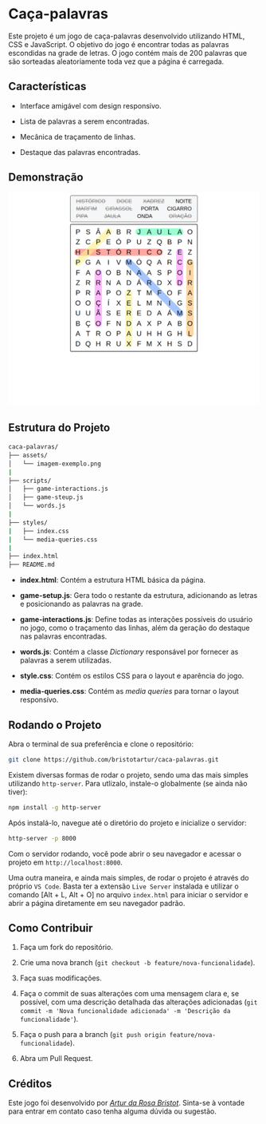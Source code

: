 # Caça-palavras

Este projeto é um jogo de caça-palavras desenvolvido utilizando HTML, CSS e JavaScript. O objetivo do jogo é encontrar todas as palavras escondidas na grade de letras. O jogo contém mais de 200 palavras que são sorteadas aleatoriamente toda vez que a página é carregada.

## Características

- Interface amigável com design responsivo.

- Lista de palavras a serem encontradas.

- Mecânica de traçamento de linhas.

- Destaque das palavras encontradas.

## Demonstração

![Exemplo do jogo](./assets/imagem-exemplo.png)

## Estrutura do Projeto

```bash
caca-palavras/
├── assets/
│   └── imagem-exemplo.png
|
├── scripts/
│   ├── game-interactions.js
│   ├── game-steup.js
│   └── words.js
|
├── styles/
|   ├── index.css
|   └── media-queries.css
|
├── index.html
├── README.md
```

- **index.html**: Contém a estrutura HTML básica da página.

- **game-setup.js**: Gera todo o restante da estrutura, adicionando as letras e posicionando as palavras na grade.

- **game-interactions.js**: Define todas as interações possíveis do usuário no jogo, como o traçamento das linhas, além da geração do destaque nas palavras encontradas.

- **words.js**: Contém a classe *Dictionary* responsável por fornecer as palavras a serem utilizadas.

- **style.css**: Contém os estilos CSS para o layout e aparência do jogo.

- **media-queries.css**: Contém as *media queries* para tornar o layout responsívo.

## Rodando o Projeto

Abra o terminal de sua preferência e clone o repositório:

```bash
git clone https://github.com/bristotartur/caca-palavras.git
```

Existem diversas formas de rodar o projeto, sendo uma das mais simples utilizando `http-server`. Para utlizalo, instale-o globalmente (se ainda não tiver):

```bash
npm install -g http-server
```

Após instalá-lo, navegue até o diretório do projeto e inicialize o servidor:

```bash
http-server -p 8000
```

Com o servidor rodando, você pode abrir o seu navegador e acessar o projeto em `http://localhost:8000`.

Uma outra maneira, e ainda mais simples, de rodar o projeto é através do próprio `VS Code`. Basta ter a extensão `Live Server` instalada e utilizar o comando [Alt + L, Alt + O] no arquivo `index.html` para iniciar o servidor e abrir a página diretamente em seu navegador padrão.

## Como Contribuir

1. Faça um fork do repositório.

2. Crie uma nova branch (`git checkout -b feature/nova-funcionalidade`).

3. Faça suas modificações.

4. Faça o commit de suas alterações com uma mensagem clara e, se possível, com uma descrição detalhada das alterações adicionadas (`git commit -m 'Nova funcionalidade adicionada' -m 'Descrição da funcionalidade'`).

5. Faça o push para a branch (`git push origin feature/nova-funcionalidade`).

6. Abra um Pull Request.

## Créditos

Este jogo foi desenvolvido por [*Artur da Rosa Bristot*](https://github.com/bristotartur). Sinta-se à vontade para entrar em contato caso tenha alguma dúvida ou sugestão.